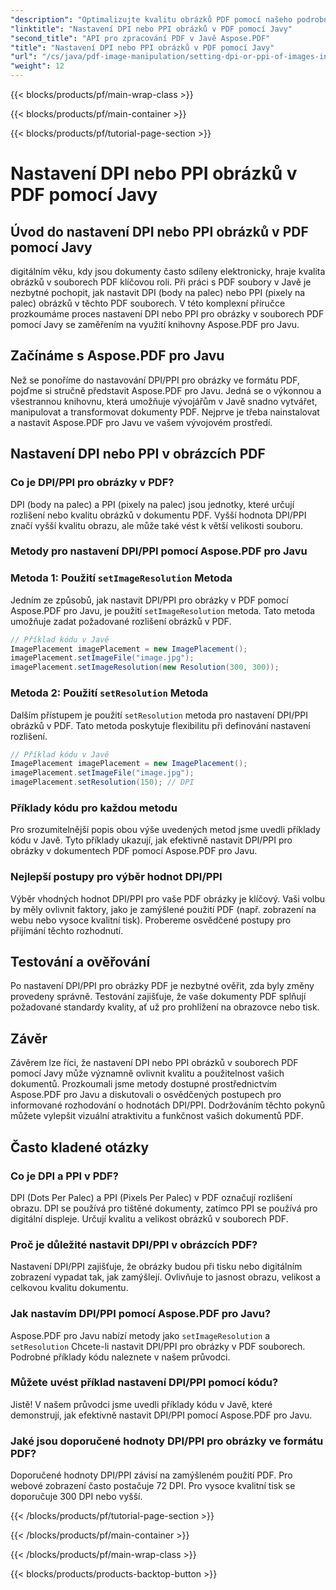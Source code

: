 ```yaml
---
"description": "Optimalizujte kvalitu obrázků PDF pomocí našeho podrobného návodu k nastavení DPI/PPI v PDF pomocí Javy. Naučte se, jak vylepšit své dokumenty pro tisk a digitální zobrazení."
"linktitle": "Nastavení DPI nebo PPI obrázků v PDF pomocí Javy"
"second_title": "API pro zpracování PDF v Javě Aspose.PDF"
"title": "Nastavení DPI nebo PPI obrázků v PDF pomocí Javy"
"url": "/cs/java/pdf-image-manipulation/setting-dpi-or-ppi-of-images-in-pdf-using-java/"
"weight": 12
---
```


{{< blocks/products/pf/main-wrap-class >}}

{{< blocks/products/pf/main-container >}}

{{< blocks/products/pf/tutorial-page-section >}}

# Nastavení DPI nebo PPI obrázků v PDF pomocí Javy


## Úvod do nastavení DPI nebo PPI obrázků v PDF pomocí Javy

digitálním věku, kdy jsou dokumenty často sdíleny elektronicky, hraje kvalita obrázků v souborech PDF klíčovou roli. Při práci s PDF soubory v Javě je nezbytné pochopit, jak nastavit DPI (body na palec) nebo PPI (pixely na palec) obrázků v těchto PDF souborech. V této komplexní příručce prozkoumáme proces nastavení DPI nebo PPI pro obrázky v souborech PDF pomocí Javy se zaměřením na využití knihovny Aspose.PDF pro Javu.

## Začínáme s Aspose.PDF pro Javu

Než se ponoříme do nastavování DPI/PPI pro obrázky ve formátu PDF, pojďme si stručně představit Aspose.PDF pro Javu. Jedná se o výkonnou a všestrannou knihovnu, která umožňuje vývojářům v Javě snadno vytvářet, manipulovat a transformovat dokumenty PDF. Nejprve je třeba nainstalovat a nastavit Aspose.PDF pro Javu ve vašem vývojovém prostředí.

## Nastavení DPI nebo PPI v obrázcích PDF

### Co je DPI/PPI pro obrázky v PDF?

DPI (body na palec) a PPI (pixely na palec) jsou jednotky, které určují rozlišení nebo kvalitu obrázků v dokumentu PDF. Vyšší hodnota DPI/PPI značí vyšší kvalitu obrazu, ale může také vést k větší velikosti souboru.

### Metody pro nastavení DPI/PPI pomocí Aspose.PDF pro Javu

### Metoda 1: Použití `setImageResolution` Metoda

Jedním ze způsobů, jak nastavit DPI/PPI pro obrázky v PDF pomocí Aspose.PDF pro Javu, je použití `setImageResolution` metoda. Tato metoda umožňuje zadat požadované rozlišení obrázků v PDF.

```java
// Příklad kódu v Javě
ImagePlacement imagePlacement = new ImagePlacement();
imagePlacement.setImageFile("image.jpg");
imagePlacement.setImageResolution(new Resolution(300, 300));
```

### Metoda 2: Použití `setResolution` Metoda

Dalším přístupem je použití `setResolution` metoda pro nastavení DPI/PPI obrázků v PDF. Tato metoda poskytuje flexibilitu při definování nastavení rozlišení.

```java
// Příklad kódu v Javě
ImagePlacement imagePlacement = new ImagePlacement();
imagePlacement.setImageFile("image.jpg");
imagePlacement.setResolution(150); // DPI
```

### Příklady kódu pro každou metodu

Pro srozumitelnější popis obou výše uvedených metod jsme uvedli příklady kódu v Javě. Tyto příklady ukazují, jak efektivně nastavit DPI/PPI pro obrázky v dokumentech PDF pomocí Aspose.PDF pro Javu.

### Nejlepší postupy pro výběr hodnot DPI/PPI

Výběr vhodných hodnot DPI/PPI pro vaše PDF obrázky je klíčový. Vaši volbu by měly ovlivnit faktory, jako je zamýšlené použití PDF (např. zobrazení na webu nebo vysoce kvalitní tisk). Probereme osvědčené postupy pro přijímání těchto rozhodnutí.

## Testování a ověřování

Po nastavení DPI/PPI pro obrázky PDF je nezbytné ověřit, zda byly změny provedeny správně. Testování zajišťuje, že vaše dokumenty PDF splňují požadované standardy kvality, ať už pro prohlížení na obrazovce nebo tisk.

## Závěr

Závěrem lze říci, že nastavení DPI nebo PPI obrázků v souborech PDF pomocí Javy může významně ovlivnit kvalitu a použitelnost vašich dokumentů. Prozkoumali jsme metody dostupné prostřednictvím Aspose.PDF pro Javu a diskutovali o osvědčených postupech pro informované rozhodování o hodnotách DPI/PPI. Dodržováním těchto pokynů můžete vylepšit vizuální atraktivitu a funkčnost vašich dokumentů PDF.

## Často kladené otázky

### Co je DPI a PPI v PDF?

DPI (Dots Per Palec) a PPI (Pixels Per Palec) v PDF označují rozlišení obrazu. DPI se používá pro tištěné dokumenty, zatímco PPI se používá pro digitální displeje. Určují kvalitu a velikost obrázků v souborech PDF.

### Proč je důležité nastavit DPI/PPI v obrázcích PDF?

Nastavení DPI/PPI zajišťuje, že obrázky budou při tisku nebo digitálním zobrazení vypadat tak, jak zamýšlejí. Ovlivňuje to jasnost obrazu, velikost a celkovou kvalitu dokumentu.

### Jak nastavím DPI/PPI pomocí Aspose.PDF pro Javu?

Aspose.PDF pro Javu nabízí metody jako `setImageResolution` a `setResolution` Chcete-li nastavit DPI/PPI pro obrázky v PDF souborech. Podrobné příklady kódu naleznete v našem průvodci.

### Můžete uvést příklad nastavení DPI/PPI pomocí kódu?

Jistě! V našem průvodci jsme uvedli příklady kódu v Javě, které demonstrují, jak efektivně nastavit DPI/PPI pomocí Aspose.PDF pro Javu.

### Jaké jsou doporučené hodnoty DPI/PPI pro obrázky ve formátu PDF?

Doporučené hodnoty DPI/PPI závisí na zamýšleném použití PDF. Pro webové zobrazení často postačuje 72 DPI. Pro vysoce kvalitní tisk se doporučuje 300 DPI nebo vyšší.

{{< /blocks/products/pf/tutorial-page-section >}}

{{< /blocks/products/pf/main-container >}}

{{< /blocks/products/pf/main-wrap-class >}}

{{< blocks/products/products-backtop-button >}}